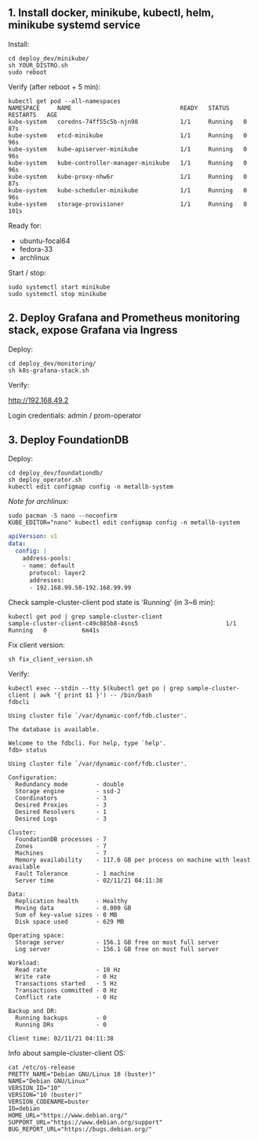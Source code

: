 ## 1. Install docker, minikube, kubectl, helm, minikube systemd service
Install:

```
cd deploy_dev/minikube/
sh YOUR_DISTRO.sh
sudo reboot
```
Verify (after reboot + 5 min):
```
kubectl get pod --all-namespaces 
NAMESPACE     NAME                               READY   STATUS    RESTARTS   AGE
kube-system   coredns-74ff55c5b-njn98            1/1     Running   0          87s
kube-system   etcd-minikube                      1/1     Running   0          96s
kube-system   kube-apiserver-minikube            1/1     Running   0          96s
kube-system   kube-controller-manager-minikube   1/1     Running   0          96s
kube-system   kube-proxy-nhw6r                   1/1     Running   0          87s
kube-system   kube-scheduler-minikube            1/1     Running   0          96s
kube-system   storage-provisioner                1/1     Running   0          101s
```

Ready for:
* ubuntu-focal64
* fedora-33
* archlinux

Start / stop:
```
sudo systemctl start minikube
sudo systemctl stop minikube
```
## 2. Deploy Grafana and Prometheus monitoring stack, expose Grafana via Ingress
Deploy:
```
cd deploy_dev/monitoring/
sh k8s-grafana-stack.sh
```
Verify:

http://192.168.49.2

Login credentials: admin / prom-operator
## 3. Deploy FoundationDB
Deploy:
```
cd deploy_dev/foundationdb/
sh deploy_operator.sh
kubectl edit configmap config -n metallb-system
```
*Note for archlinux:*
```
sudo pacman -S nano --noconfirm
KUBE_EDITOR="nano" kubectl edit configmap config -n metallb-system
```
```yaml
apiVersion: v1
data:
  config: |
    address-pools:
    - name: default
      protocol: layer2
      addresses:
      - 192.168.99.50-192.168.99.99
```
Check sample-cluster-client pod state is 'Running' (in 3~6 min):
```
kubectl get pod | grep sample-cluster-client
sample-cluster-client-c49c885b8-4sns5                         1/1     Running   0          6m41s
```
Fix client version:
```
sh fix_client_version.sh
```
Verify:
```
kubectl exec --stdin --tty $(kubectl get po | grep sample-cluster-client | awk '{ print $1 }') -- /bin/bash
fdbcli
```
```
Using cluster file `/var/dynamic-conf/fdb.cluster'.

The database is available.

Welcome to the fdbcli. For help, type `help'.
fdb> status

Using cluster file `/var/dynamic-conf/fdb.cluster'.

Configuration:
  Redundancy mode        - double
  Storage engine         - ssd-2
  Coordinators           - 3
  Desired Proxies        - 3
  Desired Resolvers      - 1
  Desired Logs           - 3

Cluster:
  FoundationDB processes - 7
  Zones                  - 7
  Machines               - 7
  Memory availability    - 117.6 GB per process on machine with least available
  Fault Tolerance        - 1 machine
  Server time            - 02/11/21 04:11:38

Data:
  Replication health     - Healthy
  Moving data            - 0.000 GB
  Sum of key-value sizes - 0 MB
  Disk space used        - 629 MB

Operating space:
  Storage server         - 156.1 GB free on most full server
  Log server             - 156.1 GB free on most full server

Workload:
  Read rate              - 10 Hz
  Write rate             - 0 Hz
  Transactions started   - 5 Hz
  Transactions committed - 0 Hz
  Conflict rate          - 0 Hz

Backup and DR:
  Running backups        - 0
  Running DRs            - 0

Client time: 02/11/21 04:11:38
```
Info about sample-cluster-client OS:
```
cat /etc/os-release 
PRETTY_NAME="Debian GNU/Linux 10 (buster)"
NAME="Debian GNU/Linux"
VERSION_ID="10"
VERSION="10 (buster)"
VERSION_CODENAME=buster
ID=debian
HOME_URL="https://www.debian.org/"
SUPPORT_URL="https://www.debian.org/support"
BUG_REPORT_URL="https://bugs.debian.org/"
```
